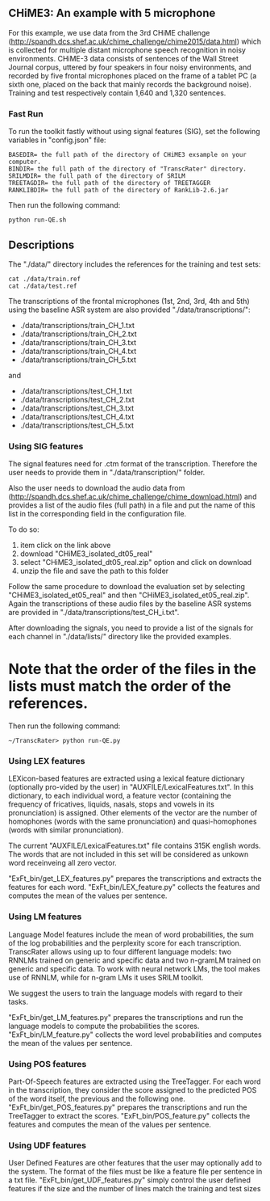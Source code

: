 ## CHiME3: An example with 5 microphone

For this example, we use  data from the 3rd CHiME challenge (http://spandh.dcs.shef.ac.uk/chime_challenge/chime2015/data.html) which is collected for multiple distant microphone speech recognition in noisy environments.
CHiME-3 data consists of sentences of the Wall Street Journal corpus, uttered by four speakers in four noisy environments, and recorded by five frontal microphones placed on the frame of a tablet PC (a sixth one, placed on the back that mainly records the background noise). 
Training and test respectively contain 1,640 and 1,320 sentences. 


### Fast Run
To run the toolkit fastly without using signal features (SIG), set the following variables in "config.json" file:
```
BASEDIR= the full path of the directory of CHiME3 exsample on your computer.
BINDIR= the full path of the directory of "TranscRater" directory.
SRILMDIR= the full path of the directory of SRILM
TREETAGDIR= the full path of the directory of TREETAGGER
RANKLIBDIR= the full path of the directory of RankLib-2.6.jar
```
Then run the following command:
```
python run-QE.sh 
```

## Descriptions

The "./data/" directory includes the references for the training and test sets:
```
cat ./data/train.ref
cat ./data/test.ref
```

The transcriptions of the frontal microphones (1st, 2nd, 3rd, 4th and 5th) using the baseline ASR system are also provided "./data/transcriptions/":

- ./data/transcriptions/train_CH_1.txt
- ./data/transcriptions/train_CH_2.txt
- ./data/transcriptions/train_CH_3.txt
- ./data/transcriptions/train_CH_4.txt
- ./data/transcriptions/train_CH_5.txt

and
- ./data/transcriptions/test_CH_1.txt
- ./data/transcriptions/test_CH_2.txt
- ./data/transcriptions/test_CH_3.txt
- ./data/transcriptions/test_CH_4.txt
- ./data/transcriptions/test_CH_5.txt


### Using SIG features

The signal features need for .ctm format of the transcription. Therefore the user needs to provide them in "./data/transcription/" folder.

Also the user needs to download the audio data from (http://spandh.dcs.shef.ac.uk/chime_challenge/chime_download.html) and provides a list of the audio files (full path) in a file and put the name of this list in the corresponding field in the configuration file. 

To do so:
1. item click on the link above
2. download "CHiME3_isolated_dt05_real"
3. select "CHiME3_isolated_dt05_real.zip" option and click on download
4. unzip the file and save the path to this folder


Follow the same procedure to download the evaluation set by selecting "CHiME3_isolated_et05_real" and then "CHiME3_isolated_et05_real.zip". 
Again the transcriptions of these audio files by the baseline ASR systems are provided in "./data/transcriptions/test_CH_i.txt".

After downloading the signals, you need to provide a list of the signals for each channel in "./data/lists/" directory like the provided examples.

# Note that the order of the files in the lists must match the order of the references.

Then run the following command:
```
~/TranscRater> python run-QE.py
```

### Using LEX features
LEXicon-based features are extracted using a lexical feature dictionary (optionally pro-vided by the user) in "AUXFILE/LexicalFeatures.txt". In this dictionary, to each individual word, a feature  vector  (containing the frequency of fricatives, liquids, nasals, stops and vowels in its pronunciation) is assigned.  Other elements of the vector are the number of homophones (words  with  the  same  pronunciation)  and  quasi-homophones (words with similar pronunciation).

The current "AUXFILE/LexicalFeatures.txt" file contains 315K english words. The words that are not included in this set will be considered as unkown word receinveing all zero vector. 

"ExFt_bin/get_LEX_features.py" prepares the transcriptions and extracts the features for each word.
"ExFt_bin/LEX_feature.py" collects the features and computes the mean of the values per sentence.

### Using LM features
Language  Model  features  include the  mean  of  word  probabilities,  the  sum  of  the log probabilities and the perplexity score for each transcription.  TranscRater allows using up to four different language models:  two RNNLMs trained on generic and specific data and two n-gramLM trained on generic and  specific  data. To  work  with  neural  network LMs, the tool makes use of RNNLM, while for n-gram LMs it uses SRILM toolkit.

We suggest the users to train the language models with regard to their tasks. 

"ExFt_bin/get_LM_features.py" prepares the transcriptions and run the language models to compute the probabilities the scores.
"ExFt_bin/LM_feature.py" collects the word level probabilities and computes the mean of the values per sentence.

### Using POS features
Part-Of-Speech features are extracted using the TreeTagger. For each word in the transcription, they consider the score assigned to the predicted POS of the word itself, the previous and the  following  one. 
"ExFt_bin/get_POS_features.py" prepares the transcriptions and run the TreeTagger to extract the scores.
"ExFt_bin/POS_feature.py" collects the features and computes the mean of the values per sentence.

### Using UDF features
User Defined Features are other features that the user may optionally add to the system. The format of the files must be like a feature file per sentence in a txt file. 
"ExFt_bin/get_UDF_features.py" simply control the user defined features if the size and the number of lines match the training and test sizes


